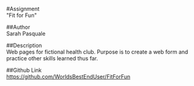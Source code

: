 #Assignment  
"Fit for Fun"

##Author  
Sarah Pasquale

##Description  
Web pages for fictional health club. Purpose is to create a web form and practice other skills learned thus far.

##Github Link  
https://github.com/WorldsBestEndUser/FitForFun